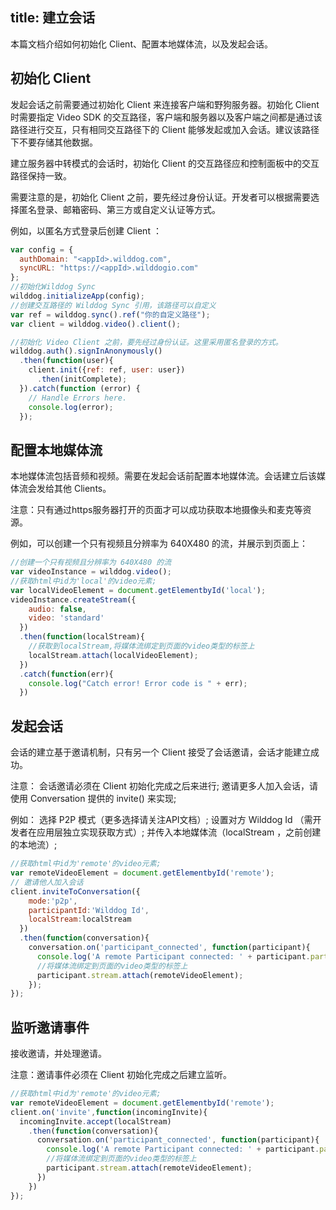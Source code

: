 title: 建立会话
---

本篇文档介绍如何初始化 Client、配置本地媒体流，以及发起会话。

## 初始化 Client

发起会话之前需要通过初始化 Client 来连接客户端和野狗服务器。初始化 Client 时需要指定 Video SDK 的交互路径，客户端和服务器以及客户端之间都是通过该路径进行交互，只有相同交互路径下的 Client 能够发起或加入会话。建议该路径下不要存储其他数据。

建立服务器中转模式的会话时，初始化 Client 的交互路径应和控制面板中的交互路径保持一致。

需要注意的是，初始化 Client 之前，要先经过身份认证。开发者可以根据需要选择匿名登录、邮箱密码、第三方或自定义认证等方式。

例如，以匿名方式登录后创建 Client ：

```javascript
var config = {
  authDomain: "<appId>.wilddog.com",
  syncURL: "https://<appId>.wilddogio.com"
};
//初始化Wilddog Sync
wilddog.initializeApp(config);
//创建交互路径的 Wilddog Sync 引用，该路径可以自定义
var ref = wilddog.sync().ref("你的自定义路径"); 
var client = wilddog.video().client();

//初始化 Video Client 之前，要先经过身份认证。这里采用匿名登录的方式。
wilddog.auth().signInAnonymously()
  .then(function(user){
    client.init({ref: ref, user: user})
      .then(initComplete);
  }).catch(function (error) {
    // Handle Errors here.
    console.log(error);
  });
```

## 配置本地媒体流

本地媒体流包括音频和视频。需要在发起会话前配置本地媒体流。会话建立后该媒体流会发给其他 Clients。

注意：只有通过https服务器打开的页面才可以成功获取本地摄像头和麦克等资源。

例如，可以创建一个只有视频且分辨率为 640X480 的流，并展示到页面上：

```javascript
//创建一个只有视频且分辨率为 640X480 的流
var videoInstance = wilddog.video();
//获取html中id为'local'的video元素;
var localVideoElement = document.getElementbyId('local');
videoInstance.createStream({
    audio: false,
    video: 'standard'
  })
  .then(function(localStream){
    //获取到localStream,将媒体流绑定到页面的video类型的标签上
    localStream.attach(localVideoElement);
  })
  .catch(function(err){
    console.log("Catch error! Error code is " + err);
  })
```

## 发起会话

会话的建立基于邀请机制，只有另一个 Client 接受了会话邀请，会话才能建立成功。

注意：
  会话邀请必须在 Client 初始化完成之后来进行;
  邀请更多人加入会话，请使用 Conversation 提供的 invite() 来实现;

例如：
  选择 P2P 模式（更多选择请关注API文档）;
  设置对方 Wilddog Id （需开发者在应用层独立实现获取方式）;
  并传入本地媒体流（localStream ，之前创建的本地流）;

```javascript
//获取html中id为'remote'的video元素;
var remoteVideoElement = document.getElementbyId('remote');
// 邀请他人加入会话
client.inviteToConversation({
    mode:'p2p',
    participantId:'Wilddog Id',
    localStream:localStream
  })
  .then(function(conversation){
    conversation.on('participant_connected', function(participant){
      console.log('A remote Participant connected: ' + participant.participantId);
      //将媒体流绑定到页面的video类型的标签上
      participant.stream.attach(remoteVideoElement);
    });
});
```

## 监听邀请事件

接收邀请，并处理邀请。

注意：邀请事件必须在 Client 初始化完成之后建立监听。

```javascript
//获取html中id为'remote'的video元素;
var remoteVideoElement = document.getElementbyId('remote');
client.on('invite',function(incomingInvite){
  incomingInvite.accept(localStream)
    .then(function(conversation){
      conversation.on('participant_connected', function(participant){
        console.log('A remote Participant connected: ' + participant.participantId);
        //将媒体流绑定到页面的video类型的标签上
        participant.stream.attach(remoteVideoElement);
      })
    })
});
```
